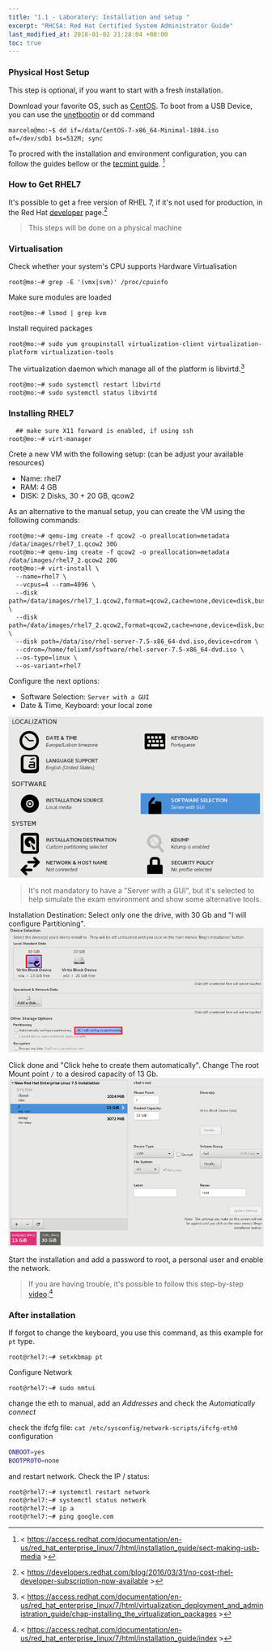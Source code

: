 ```yaml
---
title: "1.1 - Laboratory: Installation and setup "
excerpt: "RHCSA: Red Hat Certified System Administrator Guide"
last_modified_at: 2018-01-02 21:28:04 +00:00
toc: true
---
```


### Physical Host Setup

This step is optional, if you want to start with a fresh installation.

Download your favorite OS, such as [CentOS](http://isoredirect.centos.org/centos/7/isos/x86_64/).
To boot from a USB Device, you can use the [unetbootin](http://unetbootin.github.io/) or dd command

```console
marcelo@mo:~$ dd if=/data/CentOS-7-x86_64-Minimal-1804.iso of=/dev/sdb1 bs=512M; sync
```

To procred with the installation and environment configuration, you can follow the guides bellow or the [tecmint guide](https://www.tecmint.com/centos-7-installation/). [^1]

[^1]: < https://access.redhat.com/documentation/en-us/red_hat_enterprise_linux/7/html/installation_guide/sect-making-usb-media >

### How to Get RHEL7

It's possible to get a free version of RHEL 7, if it's not used for production, in the Red Hat [developer](https://developers.redhat.com/products/rhel/download/) page.[^2]

[^2]: < https://developers.redhat.com/blog/2016/03/31/no-cost-rhel-developer-subscription-now-available >

> This steps will be done on a physical machine

### Virtualisation

Check whether your system's CPU supports Hardware Virtualisation
```console
root@mo:~# grep -E '(vmx|svm)' /proc/cpuinfo
```

Make sure modules are loaded
```console
root@mo:~# lsmod | grep kvm
```

Install required packages
```console
root@mo:~# sudo yum groupinstall virtualization-client virtualization-platform virtualization-tools
```

The virtualization daemon which manage all of the platform is libvirtd.[^4]
```console
root@mo:~# sudo systemctl restart libvirtd
root@mo:~# sudo systemctl status libvirtd
```

[^4]: < https://access.redhat.com/documentation/en-us/red_hat_enterprise_linux/7/html/virtualization_deployment_and_administration_guide/chap-installing_the_virtualization_packages >

### Installing RHEL7

```console
  ## make sure X11 forward is enabled, if using ssh
root@mo:~# virt-manager
```

Crete a new VM with the following setup: (can be adjust your available resources)
* Name: rhel7
* RAM: 4 GB
* DISK: 2 Disks, 30 + 20 GB, qcow2

As an alternative to the manual setup, you can create the VM using the following commands:
```console
root@mo:~# qemu-img create -f qcow2 -o preallocation=metadata /data/images/rhel7_1.qcow2 30G
root@mo:~# qemu-img create -f qcow2 -o preallocation=metadata /data/images/rhel7_2.qcow2 20G
root@mo:~# virt-install \
  --name=rhel7 \
  --vcpus=4 --ram=4096 \
  --disk path=/data/images/rhel7_1.qcow2,format=qcow2,cache=none,device=disk,bus=virtio \
  --disk path=/data/images/rhel7_2.qcow2,format=qcow2,cache=none,device=disk,bus=virtio \
  --disk path=/data/iso/rhel-server-7.5-x86_64-dvd.iso,device=cdrom \
  --cdrom=/home/felixmf/software/rhel-server-7.5-x86_64-dvd.iso \
  --os-type=linux \
  --os-variant=rhel7
```

Configure the next options:
 * Software Selection: `Server with a GUI`
 * Date & Time, Keyboard: your local zone

![rhel7 installation](/assets/images/RHCSA/rhel7_installation.png)

> It's not mandatory to have a "Server with a GUI", but it's selected to help simulate the exam environment and show some alternative tools.

Installation Destination: Select only one the drive, with 30 Gb and "I will configure Partitioning".
![rhel7 device selection](/assets/images/RHCSA/rhel7_device_selection.png)

Click done and "Click hehe to create them automatically".
Change The root Mount point `/` to a desired capacity of 13 Gb.
![rhel7 partitioning](/assets/images/RHCSA/rhel7_partitioning.png)

Start the installation and add a password to root, a personal user and enable the network.

> If you are having trouble, it's possible to follow this step-by-step [video](https://access.redhat.com/videos/759873):[^3]

[^3]: < https://access.redhat.com/documentation/en-us/red_hat_enterprise_linux/7/html/installation_guide/index >

### After installation

If forgot to change the keyboard, you use this command, as this example for `pt` type.
```console
root@rhel7:~# setxkbmap pt
```

Configure Network
```console
root@rhel7:~# sudo nmtui
```
change the eth to manual, add an *Addresses* and check the *Automatically connect*

check the  ifcfg file: `cat /etc/sysconfig/network-scripts/ifcfg-eth0` configuration
```bash
ONBOOT=yes
BOOTPROTO=none
```

and restart network. Check the IP / status:
```console
root@rhel7:~# systemctl restart network
root@rhel7:~# systemctl status network
root@rhel7:~# ip a
root@rhel7:~# ping google.com
```
